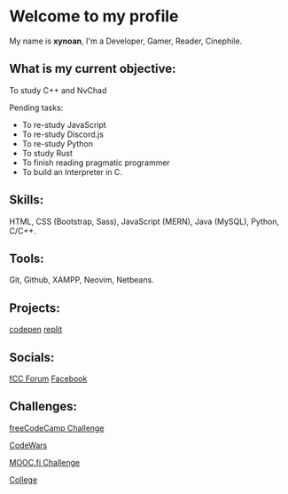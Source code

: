 # Welcome to my profile
My name is **xynoan**, I'm a Developer, Gamer, Reader, Cinephile.
## What is my current objective:
To study C++ and NvChad

Pending tasks:
- To re-study JavaScript
- To re-study Discord.js
- To re-study Python
- To study Rust
- To finish reading pragmatic programmer
- To build an Interpreter in C.
## Skills:
HTML, CSS (Bootstrap, Sass), JavaScript (MERN), Java (MySQL), Python, C/C++.
## Tools:
Git, Github, XAMPP, Neovim, Netbeans.
## Projects: 
[codepen](https://codepen.io/xynoan)
[replit](https://replit.com/@xynoan)
## Socials:
[fCC Forum](https://forum.freecodecamp.org/u/xynoan/summary)
[Facebook](https://www.facebook.com/morvss)
## Challenges:
[freeCodeCamp Challenge](/fCCchallenge.md)
<br>

[CodeWars](/CWchallenge.md)
<br>

[MOOC.fi Challenge](/moocFiChallenge.md)
<br>

[College](/collegeChallenge.md)
